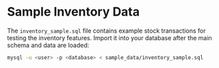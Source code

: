# Sample Inventory Data

The `inventory_sample.sql` file contains example stock transactions for testing the inventory features. Import it into your database after the main schema and data are loaded:

```bash
mysql -u <user> -p <database> < sample_data/inventory_sample.sql
```
